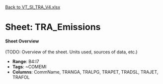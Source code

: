 [Back to VT_SI_TRA_V4.xlsx](README.md)

# Sheet: TRA_Emissions

#### Sheet Overview

(TODO: Overview of the sheet. Units used, sources of data, etc.)

- **Range**: B4:I7
- **Tags**: ~COMEMI
- **Columns**: CommName, TRANGA, TRALPG, TRAPET, TRADSL, TRAJET, TRAFOL

